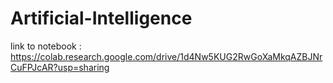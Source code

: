 # Artificial-Intelligence

link to notebook : https://colab.research.google.com/drive/1d4Nw5KUG2RwGoXaMkqAZBJNrCuFPJcAR?usp=sharing
